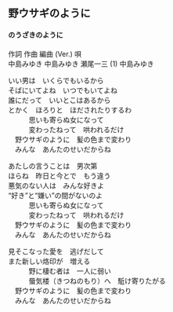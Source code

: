 
## 野ウサギのように
#### のうざきのように

作詞  作曲  編曲 (Ver.)   唄  
中島みゆき   中島みゆき   瀬尾一三 (1) 中島みゆき  
  
いい男は　いくらでもいるから  
そばにいてよね　いつでもいてよね  
誰にだって　いいとこはあるから  
とかく　ほろりと　ほだされたりするわ  
　　　思いも寄らぬ女になって  
　　　変わったねって　哄われるだけ  
　野ウサギのように　髪の色まで変わり  
　みんな　あんたのせいだからね  
  
あたしの言うことは　男次第  
ほらね　昨日と今とで　もう違う  
悪気のない人は　みんな好きよ  
“好き”と“嫌い”の間がないのよ  
　　　思いも寄らぬ女になって  
　　　変わったねって　哄われるだけ  
　野ウサギのように　髪の色まで変わり  
　みんな　あんたのせいだからね  
  
見そこなった愛を　逃げだして  
また新しい烙印が　増える  
　　　野に棲む者は　一人に弱い  
　　　蜃気楼（きつねのもり）へ　駈け寄りたがる  
　野ウサギのように　髪の色まで変わり  
　みんな　あんたのせいだからね  
